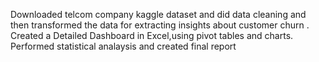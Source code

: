 Downloaded telcom company kaggle dataset and did data cleaning and then transformed the data for extracting insights about customer churn .
Created a Detailed Dashboard in Excel,using pivot tables and charts.
Performed statistical analaysis and created final report
